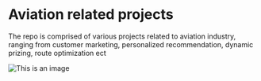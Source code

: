 

# Aviation related projects
The repo is comprised of various projects related to aviation industry, ranging from customer marketing, personalized recommendation, dynamic prizing, route optimization ect






![This is an image](https://www.pdc.com/wp-content/uploads/2019/04/aircraft-queue-1024x608.png)
